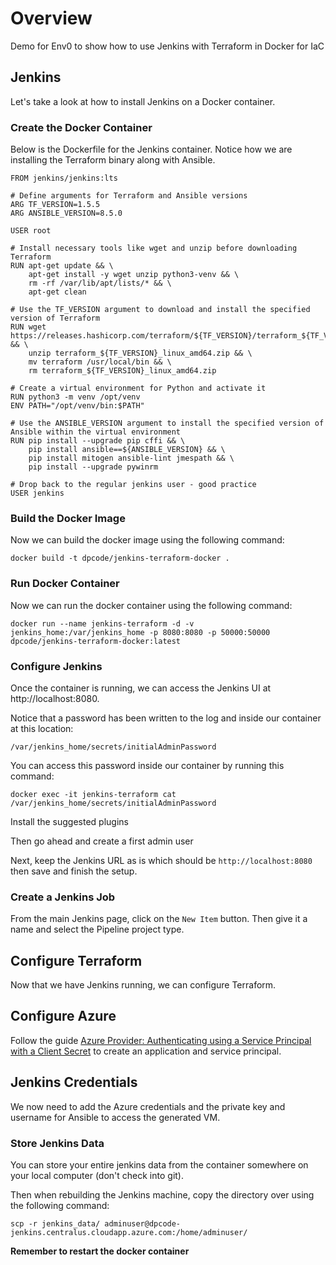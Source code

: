 # Overview

Demo for Env0 to show how to use Jenkins with Terraform in Docker for IaC

## Jenkins

Let's take a look at how to install Jenkins on a Docker container.

### Create the Docker Container

Below is the Dockerfile for the Jenkins container. Notice how we are installing the Terraform binary along with Ansible.

```shell
FROM jenkins/jenkins:lts

# Define arguments for Terraform and Ansible versions
ARG TF_VERSION=1.5.5
ARG ANSIBLE_VERSION=8.5.0

USER root

# Install necessary tools like wget and unzip before downloading Terraform
RUN apt-get update && \
    apt-get install -y wget unzip python3-venv && \
    rm -rf /var/lib/apt/lists/* && \
    apt-get clean

# Use the TF_VERSION argument to download and install the specified version of Terraform
RUN wget https://releases.hashicorp.com/terraform/${TF_VERSION}/terraform_${TF_VERSION}_linux_amd64.zip && \
    unzip terraform_${TF_VERSION}_linux_amd64.zip && \
    mv terraform /usr/local/bin && \
    rm terraform_${TF_VERSION}_linux_amd64.zip

# Create a virtual environment for Python and activate it
RUN python3 -m venv /opt/venv
ENV PATH="/opt/venv/bin:$PATH"

# Use the ANSIBLE_VERSION argument to install the specified version of Ansible within the virtual environment
RUN pip install --upgrade pip cffi && \
    pip install ansible==${ANSIBLE_VERSION} && \
    pip install mitogen ansible-lint jmespath && \
    pip install --upgrade pywinrm

# Drop back to the regular jenkins user - good practice
USER jenkins
```

### Build the Docker Image

Now we can build the docker image using the following command:

```shell
docker build -t dpcode/jenkins-terraform-docker .
```

### Run Docker Container

Now we can run the docker container using the following command:

```shell
docker run --name jenkins-terraform -d -v jenkins_home:/var/jenkins_home -p 8080:8080 -p 50000:50000 dpcode/jenkins-terraform-docker:latest
```

### Configure Jenkins

Once the container is running, we can access the Jenkins UI at http://localhost:8080.

Notice that a password has been written to the log and inside our container at this location:

`/var/jenkins_home/secrets/initialAdminPassword`

You can access this password inside our container by running this command:

```shell
docker exec -it jenkins-terraform cat /var/jenkins_home/secrets/initialAdminPassword
```

Install the suggested plugins

Then go ahead and create a first admin user

Next, keep the Jenkins URL as is which should be `http://localhost:8080` then save and finish the setup.

### Create a Jenkins Job

From the main Jenkins page, click on the `New Item` button. Then give it a name and select the Pipeline project type.

## Configure Terraform

Now that we have Jenkins running, we can configure Terraform.

## Configure Azure

Follow the guide [Azure Provider: Authenticating using a Service Principal with a Client Secret](https://registry.terraform.io/providers/hashicorp/azurerm/latest/docs/guides/service_principal_client_secret#creating-a-service-principal-in-the-azure-portal) to create an application and service principal.

## Jenkins Credentials

We now need to add the Azure credentials and the private key and username for Ansible to access the generated VM.



### Store Jenkins Data

You can store your entire jenkins data from the container somewhere on your local computer (don't check into git).

Then when rebuilding the Jenkins machine, copy the directory over using the following command:

```shell
scp -r jenkins_data/ adminuser@dpcode-jenkins.centralus.cloudapp.azure.com:/home/adminuser/
```

**Remember to restart the docker container**
